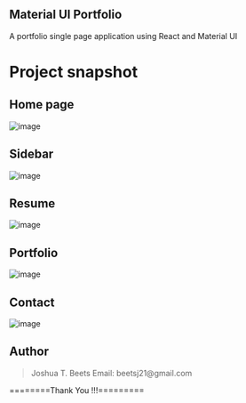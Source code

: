 ## Material UI Portfolio

A portfolio single page application using React and Material UI

# Project snapshot

## Home page

![image]()

## Sidebar

![image]()

## Resume

![image]()

## Portfolio

![image]()

## Contact

![image]()

## Author

<blockquote>
Joshua T. Beets
Email: beetsj21@gmail.com
</blockquote>

========Thank You !!!=========
